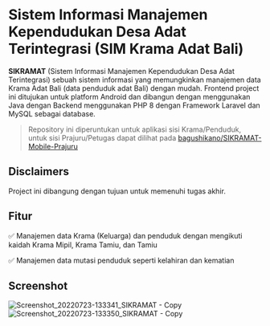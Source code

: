 # Sistem Informasi Manajemen Kependudukan Desa Adat Terintegrasi (SIM Krama Adat Bali)

**SIKRAMAT** (Sistem Informasi Manajemen Kependudukan Desa Adat Terintegrasi) sebuah sistem informasi yang memungkinkan manajemen data Krama Adat Bali (data penduduk adat Bali) dengan mudah. Frontend project ini ditujukan untuk platform Android dan dibangun dengan menggunakan Java dengan Backend menggunakan PHP 8 dengan Framework Laravel dan MySQL sebagai database.

> Repository ini diperuntukan untuk aplikasi sisi Krama/Penduduk, untuk sisi Prajuru/Petugas dapat dilihat pada [bagushikano/SIKRAMAT-Mobile-Prajuru](https://github.com/bagushikano/SIKRAMAT-Mobile-Prajuru)

## Disclaimers
Project ini dibangung dengan tujuan untuk memenuhi tugas akhir.

## Fitur
✅ Manajemen data Krama (Keluarga) dan penduduk dengan mengikuti kaidah Krama Mipil, Krama Tamiu, dan Tamiu

✅ Manajemen data mutasi penduduk seperti kelahiran dan kematian

## Screenshot
![Screenshot_20220723-133341_SIKRAMAT - Copy](https://user-images.githubusercontent.com/57007068/217203063-6b581c98-f6cd-47c4-85c2-f99928ba751a.png)
![Screenshot_20220723-133350_SIKRAMAT - Copy](https://user-images.githubusercontent.com/57007068/217203066-c3085d09-f7c5-4b72-87c9-60a700148f1d.png)
